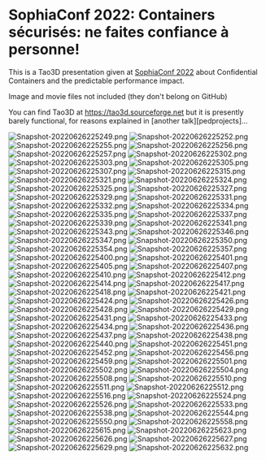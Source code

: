 SophiaConf 2022: Containers sécurisés: ne faites confiance à personne!
======================================================================

This is a Tao3D presentation given at [SophiaConf 2022][sophiaconf2022] about
Confidential Containers and the predictable performance impact.

Image and movie files not included (they don't belong on GitHub)

You can find Tao3D at https://tao3d.sourceforge.net but it is presently barely
functional, for reasons explained in [another talk][pedprojects]...

[sophiaconf2022]: https://www.telecom-valley.fr/sophiaconf-2022/

![Snapshot-20220626225249.png](snapshots/Snapshot-20220626225249.png)
![Snapshot-20220626225252.png](snapshots/Snapshot-20220626225252.png)
![Snapshot-20220626225255.png](snapshots/Snapshot-20220626225255.png)
![Snapshot-20220626225256.png](snapshots/Snapshot-20220626225256.png)
![Snapshot-20220626225257.png](snapshots/Snapshot-20220626225257.png)
![Snapshot-20220626225302.png](snapshots/Snapshot-20220626225302.png)
![Snapshot-20220626225303.png](snapshots/Snapshot-20220626225303.png)
![Snapshot-20220626225305.png](snapshots/Snapshot-20220626225305.png)
![Snapshot-20220626225307.png](snapshots/Snapshot-20220626225307.png)
![Snapshot-20220626225315.png](snapshots/Snapshot-20220626225315.png)
![Snapshot-20220626225321.png](snapshots/Snapshot-20220626225321.png)
![Snapshot-20220626225324.png](snapshots/Snapshot-20220626225324.png)
![Snapshot-20220626225325.png](snapshots/Snapshot-20220626225325.png)
![Snapshot-20220626225327.png](snapshots/Snapshot-20220626225327.png)
![Snapshot-20220626225329.png](snapshots/Snapshot-20220626225329.png)
![Snapshot-20220626225331.png](snapshots/Snapshot-20220626225331.png)
![Snapshot-20220626225332.png](snapshots/Snapshot-20220626225332.png)
![Snapshot-20220626225334.png](snapshots/Snapshot-20220626225334.png)
![Snapshot-20220626225335.png](snapshots/Snapshot-20220626225335.png)
![Snapshot-20220626225337.png](snapshots/Snapshot-20220626225337.png)
![Snapshot-20220626225339.png](snapshots/Snapshot-20220626225339.png)
![Snapshot-20220626225341.png](snapshots/Snapshot-20220626225341.png)
![Snapshot-20220626225343.png](snapshots/Snapshot-20220626225343.png)
![Snapshot-20220626225346.png](snapshots/Snapshot-20220626225346.png)
![Snapshot-20220626225347.png](snapshots/Snapshot-20220626225347.png)
![Snapshot-20220626225350.png](snapshots/Snapshot-20220626225350.png)
![Snapshot-20220626225354.png](snapshots/Snapshot-20220626225354.png)
![Snapshot-20220626225357.png](snapshots/Snapshot-20220626225357.png)
![Snapshot-20220626225400.png](snapshots/Snapshot-20220626225400.png)
![Snapshot-20220626225401.png](snapshots/Snapshot-20220626225401.png)
![Snapshot-20220626225405.png](snapshots/Snapshot-20220626225405.png)
![Snapshot-20220626225407.png](snapshots/Snapshot-20220626225407.png)
![Snapshot-20220626225410.png](snapshots/Snapshot-20220626225410.png)
![Snapshot-20220626225412.png](snapshots/Snapshot-20220626225412.png)
![Snapshot-20220626225414.png](snapshots/Snapshot-20220626225414.png)
![Snapshot-20220626225417.png](snapshots/Snapshot-20220626225417.png)
![Snapshot-20220626225418.png](snapshots/Snapshot-20220626225418.png)
![Snapshot-20220626225421.png](snapshots/Snapshot-20220626225421.png)
![Snapshot-20220626225424.png](snapshots/Snapshot-20220626225424.png)
![Snapshot-20220626225426.png](snapshots/Snapshot-20220626225426.png)
![Snapshot-20220626225428.png](snapshots/Snapshot-20220626225428.png)
![Snapshot-20220626225429.png](snapshots/Snapshot-20220626225429.png)
![Snapshot-20220626225431.png](snapshots/Snapshot-20220626225431.png)
![Snapshot-20220626225433.png](snapshots/Snapshot-20220626225433.png)
![Snapshot-20220626225434.png](snapshots/Snapshot-20220626225434.png)
![Snapshot-20220626225436.png](snapshots/Snapshot-20220626225436.png)
![Snapshot-20220626225437.png](snapshots/Snapshot-20220626225437.png)
![Snapshot-20220626225438.png](snapshots/Snapshot-20220626225438.png)
![Snapshot-20220626225440.png](snapshots/Snapshot-20220626225440.png)
![Snapshot-20220626225451.png](snapshots/Snapshot-20220626225451.png)
![Snapshot-20220626225452.png](snapshots/Snapshot-20220626225452.png)
![Snapshot-20220626225456.png](snapshots/Snapshot-20220626225456.png)
![Snapshot-20220626225459.png](snapshots/Snapshot-20220626225459.png)
![Snapshot-20220626225501.png](snapshots/Snapshot-20220626225501.png)
![Snapshot-20220626225502.png](snapshots/Snapshot-20220626225502.png)
![Snapshot-20220626225504.png](snapshots/Snapshot-20220626225504.png)
![Snapshot-20220626225508.png](snapshots/Snapshot-20220626225508.png)
![Snapshot-20220626225510.png](snapshots/Snapshot-20220626225510.png)
![Snapshot-20220626225511.png](snapshots/Snapshot-20220626225511.png)
![Snapshot-20220626225512.png](snapshots/Snapshot-20220626225512.png)
![Snapshot-20220626225516.png](snapshots/Snapshot-20220626225516.png)
![Snapshot-20220626225524.png](snapshots/Snapshot-20220626225524.png)
![Snapshot-20220626225526.png](snapshots/Snapshot-20220626225526.png)
![Snapshot-20220626225533.png](snapshots/Snapshot-20220626225533.png)
![Snapshot-20220626225538.png](snapshots/Snapshot-20220626225538.png)
![Snapshot-20220626225544.png](snapshots/Snapshot-20220626225544.png)
![Snapshot-20220626225550.png](snapshots/Snapshot-20220626225550.png)
![Snapshot-20220626225558.png](snapshots/Snapshot-20220626225558.png)
![Snapshot-20220626225615.png](snapshots/Snapshot-20220626225615.png)
![Snapshot-20220626225623.png](snapshots/Snapshot-20220626225623.png)
![Snapshot-20220626225626.png](snapshots/Snapshot-20220626225626.png)
![Snapshot-20220626225627.png](snapshots/Snapshot-20220626225627.png)
![Snapshot-20220626225629.png](snapshots/Snapshot-20220626225629.png)
![Snapshot-20220626225632.png](snapshots/Snapshot-20220626225632.png)
